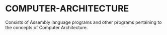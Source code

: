 # COMPUTER-ARCHITECTURE
Consists of Assembly language programs and other programs pertaining to the concepts of Computer Architecture.
